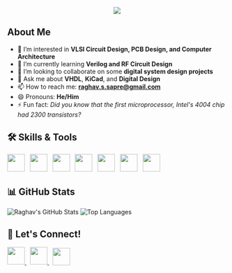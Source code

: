 <p align="center"><img src="https://git-profile-readme-banner.vercel.app/api/python?username=RaghavSapre&txt=Circuit%20Design%20and%20PCB%20Enthusiast"></p>

## About Me
- 👀 I’m interested in **VLSI Circuit Design, PCB Design, and Computer Architecture**
- 🌱 I’m currently learning **Verilog and RF Circuit Design**
- 💞️ I’m looking to collaborate on some **digital system design projects**
- 💬 Ask me about **VHDL**, **KiCad**, and **Digital Design**
- 📫 How to reach me: **raghav.s.sapre@gmail.com**
- 😄 Pronouns: **He/Him**
- ⚡ Fun fact: *Did you know that the first microprocessor, Intel's 4004 chip had 2300 transistors?*

## 🛠️ Skills & Tools
<img src="https://www.techmonitor.ai/wp-content/uploads/sites/29/2016/08/Cadence-Design-Systems-Inc.-logo-e1481641746558.jpg" height="40"/> &nbsp;
<img src="https://upload.wikimedia.org/wikipedia/commons/5/59/KiCad-Logo.svg" height="40"/> &nbsp;
<img src="https://preview.redd.it/suer03l9b4h61.png?width=300&format=png&auto=webp&s=0eaad49465ffc70ee981bf1a39c1b0b6b36b991d" height="40"/> &nbsp;
<img src="https://cdn.jsdelivr.net/gh/devicons/devicon/icons/cplusplus/cplusplus-original.svg" width="40" height="40"/> &nbsp;
<img src="https://cdn.jsdelivr.net/gh/devicons/devicon/icons/python/python-original.svg" width="40" height="40"/> &nbsp;
<img src="https://cdn.jsdelivr.net/gh/devicons/devicon/icons/git/git-original.svg" width="40" height="40"/> &nbsp;
<img src="https://cdn.jsdelivr.net/gh/devicons/devicon/icons/vscode/vscode-original.svg" width="40" height="40"/>

## 📊 GitHub Stats
![Raghav's GitHub Stats](https://github-readme-stats.vercel.app/api?username=RaghavSapre&show_icons=true&theme=radical)
![Top Languages](https://github-readme-stats.vercel.app/api/top-langs/?username=RaghavSapre&layout=compact&theme=radical)

## 🤝 Let's Connect!
<a href="https://www.linkedin.com/in/raghav-sapre-804577254/" target="_blank" style="vertical-align: middle;">
    <img src="https://cdn.jsdelivr.net/gh/devicons/devicon/icons/linkedin/linkedin-original.svg" width="40" height="40"/>
</a> &nbsp;
<a href="https://x.com/raghav_sapre" target="_blank" style="vertical-align: middle;">
    <img src="https://cdn.jsdelivr.net/gh/devicons/devicon/icons/twitter/twitter-original.svg" width="40" height="40"/>
</a> &nbsp;
<a href="mailto:raghav.s.sapre@gmail.com" style="vertical-align: middle;">
    <img src="https://img.icons8.com/color/48/000000/gmail--v1.png" width="40" height="40"/><br>
</a>
